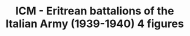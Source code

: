 ---
layout: product
title: "ICM - Eritrean battalions of the Italian Army (1939-1940) 4 figures"
price: "TBA" 
desc: "N/A"
img_path: "/assets/img/ICM35567.jpg"
brand: "N/A"
available: false
special_offer: false
new: false
soon: false
cat: "010000"
subcat: "013600"
subsubcat: "0N/A"
sifra: "ICM35567"
popular: false
---